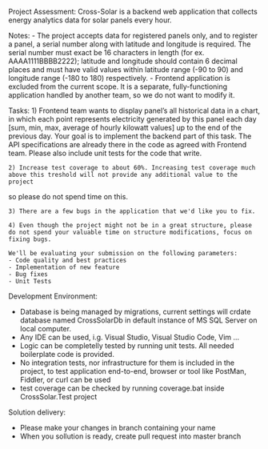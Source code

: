 Project Assessment:
    Cross-Solar is a backend web application that collects energy analytics data for solar panels every hour.

Notes:
    - The project accepts data for registered panels only, and to register a panel, a serial number along with latitude and longitude is required. The serial number must exact be 16 characters in length (for ex. AAAA1111BBBB2222); latitude and longitude should contain 6 decimal places and must have valid values within latitude range (-90 to 90) and longitude range (-180 to 180) respectively.
    - Frontend application is excluded from the current scope. It is a separate, fully-functioning application handled by another team, so we do not want to modify it.

Tasks:
    1) Frontend team wants to display panel’s all historical data in a chart, in which each point represents electricity generated by this panel each day [sum, min, max, average of hourly kilowatt values] up to the end of the previous day. Your goal is to implement the backend part of this task. The API specifications are already there in the code as agreed with Frontend team. Please also include unit tests for the code that write.
    
    2) Increase test coverage to about 60%. Increasing test coverage much above this treshold will not provide any additional value to the project
so please do not spend time on this.

    3) There are a few bugs in the application that we'd like you to fix. 
    
    4) Even though the project might not be in a great structure, please do not spend your valuable time on structure modifications, focus on fixing bugs.

    We'll be evaluating your submission on the following parameters:
    - Code quality and best practices
    - Implementation of new feature
    - Bug fixes
    - Unit Tests

Development Environment:
  - Database is being managed by migrations, current settings will crdate database named CrossSolarDb in default instance of MS SQL Server on local computer.
  - Any IDE can be used, i.g. Visual Studio, Visual Studio Code, Vim ...
  - Logic can be completelly tested by running unit tests. All needed boilerplate code is provided.
  - No integration tests, nor infrastructure for them is included in the project, to test application end-to-end, browser or tool like PostMan, Fiddler, or curl can be used
  - test coverage can be checked by running coverage.bat inside CrossSolar.Test project
  
Solution delivery:
  - Please make your changes in branch containing your name
  - When you sollution is ready, create pull request into master branch
  
